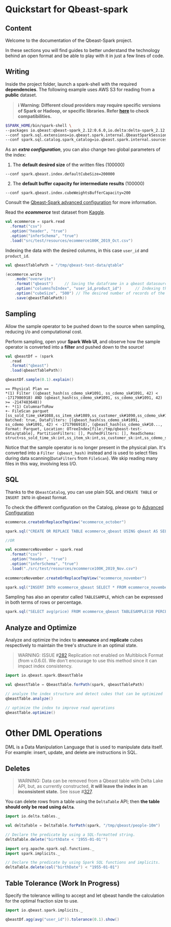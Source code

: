 # Quickstart for Qbeast-spark

## Content

Welcome to the documentation of the Qbeast-Spark project.

In these sections you will find guides to better understand the technology behind an open format and be able to play with it in just a few lines of code. 


## Writing

Inside the project folder, launch a spark-shell with the required **dependencies**. The following example uses AWS S3 for reading from a **public** dataset.

>**ℹ️ Warning: Different cloud providers may require specific versions of Spark or Hadoop, or specific libraries. Refer [here](CloudStorages.md) to check compatibilities.** 

```bash
$SPARK_HOME/bin/spark-shell \
--packages io.qbeast:qbeast-spark_2.12:0.6.0,io.delta:delta-spark_2.12:3.1.0 \
--conf spark.sql.extensions=io.qbeast.spark.internal.QbeastSparkSessionExtension \
--conf spark.sql.catalog.spark_catalog=io.qbeast.spark.internal.sources.catalog.QbeastCatalog
```
As an **_extra configuration_**, you can also change two global parameters of the index:

1. The **default desired size** of the written files (100000)
```
--conf spark.qbeast.index.defaultCubeSize=200000
```
2. The **default buffer capacity for intermediate results** (100000)

```
--conf spark.qbeast.index.cubeWeightsBufferCapacity=200
```
Consult the [Qbeast-Spark advanced configuration](AdvancedConfiguration.md) for more information.

Read the ***ecommerce*** test dataset from [Kaggle](https://www.kaggle.com/code/adilemrebilgic/e-commerce-analytics/data).
```scala
val ecommerce = spark.read
  .format("csv")
  .option("header", "true")
  .option("inferSchema", "true")
  .load("src/test/resources/ecommerce100K_2019_Oct.csv")
```

Indexing the data with the desired columns, in this case `user_id` and `product_id`.
```scala
val qbeastTablePath = "/tmp/qbeast-test-data/qtable"

(ecommerce.write
    .mode("overwrite")
    .format("qbeast")     // Saving the dataframe in a qbeast datasource
    .option("columnsToIndex", "user_id,product_id")      // Indexing the table
    .option("cubeSize", "500") // The desired number of records of the resulting files/cubes. Default is 5M
    .save(qbeastTablePath))
```


## Sampling

Allow the sample operator to be pushed down to the source when sampling, reducing i/o and computational cost.

Perform sampling, open your **Spark Web UI**, and observe how the sample operator is converted into a **filter** and pushed down to the source!
```scala
val qbeastDf = (spark
  .read
  .format("qbeast")
  .load(qbeastTablePath))

qbeastDf.sample(0.1).explain()
```
```
== Physical Plan ==
*(1) Filter ((qbeast_hash(ss_cdemo_sk#1091, ss_cdemo_sk#1091, 42) < -1717986918) AND (qbeast_hash(ss_cdemo_sk#1091, ss_cdemo_sk#1091, 42) >= -2147483648))
+- *(1) ColumnarToRow
+- FileScan parquet [ss_sold_time_sk#1088,ss_item_sk#1089,ss_customer_sk#1090,ss_cdemo_sk#1091,ss_hdemo_sk#1092,ss_addr_sk#1093,ss_store_sk#1094,ss_promo_sk#1095,ss_ticket_number#1096L,ss_quantity#1097,ss_wholesale_cost#1098,ss_list_price#1099,ss_sales_price#1100,ss_ext_discount_amt#1101,ss_ext_sales_price#1102,ss_ext_wholesale_cost#1103,ss_ext_list_price#1104,ss_ext_tax#1105,ss_coupon_amt#1106,ss_net_paid#1107,ss_net_paid_inc_tax#1108,ss_net_profit#1109,ss_sold_date_sk#1110] Batched: true, DataFilters: [(qbeast_hash(ss_cdemo_sk#1091, ss_cdemo_sk#1091, 42) < -1717986918), (qbeast_hash(ss_cdemo_sk#10..., Format: Parquet, Location: OTreeIndex[file:/tmp/qbeast-test-data/qtable], PartitionFilters: [], PushedFilters: [], ReadSchema: struct<ss_sold_time_sk:int,ss_item_sk:int,ss_customer_sk:int,ss_cdemo_sk:int,ss_hdemo_sk:int,ss_a...

```

Notice that the sample operator is no longer present in the physical plan. It's converted into a `Filter (qbeast_hash)` instead and is used to select files during data scanning(`DataFilters` from `FileScan`). We skip reading many files in this way, involving less I/O.

## SQL

Thanks to the `QbeastCatalog`, you can use plain SQL and `CREATE TABLE` or `INSERT INTO` in qbeast format.

To check the different configuration on the Catalog, please go to [Advanced Configuration](AdvancedConfiguration.md)

```scala
ecommerce.createOrReplaceTmpView("ecommerce_october")

spark.sql("CREATE OR REPLACE TABLE ecommerce_qbeast USING qbeast AS SELECT * FROM ecommerce_october")

//OR

val ecommerceNovember = spark.read
  .format("csv")
  .option("header", "true")
  .option("inferSchema", "true")
  .load("./src/test/resources/ecommerce100K_2019_Nov.csv")
  
ecommerceNovember.createOrReplaceTmpView("ecommerce_november")

spark.sql("INSERT INTO ecommerce_qbeast SELECT * FROM ecommerce_november")
```
Sampling has also an operator called `TABLESAMPLE`, which can be expressed in both terms of rows or percentage. 

```scala
spark.sql("SELECT avg(price) FROM ecommerce_qbeast TABLESAMPLE(10 PERCENT)").show()
```


## Analyze and Optimize

Analyze and optimize the index to **announce** and **replicate** cubes respectively to maintain the tree's structure in an optimal state.

> WARNING: ISSUE #[282](https://github.com/Qbeast-io/qbeast-spark/issues/282) Replication not enabled on Multiblock Format (from v.0.6.0). We don't encourage to use this method since it can impact index consistency.

```scala
import io.qbeast.spark.QbeastTable

val qbeastTable = QbeastTable.forPath(spark, qbeastTablePath)

// analyze the index structure and detect cubes that can be optimized
qbeastTable.analyze()

// optimize the index to improve read operations
qbeastTable.optimize()
```

# Other DML Operations

DML is a Data Manipulation Language that is used to manipulate data itself. For example: insert, update, and delete are instructions in SQL.

## Deletes

> WARNING: Data can be removed from a Qbeast table with Delta Lake API, but, as currently constructed, **it will leave the index in an inconsistent state.** See issue #[327](https://github.com/Qbeast-io/qbeast-spark/issues/327).

You can delete rows from a table using the `DeltaTable` API; then **the table should only be read using `delta`**.

```scala
import io.delta.tables._

val deltaTable = DeltaTable.forPath(spark, "/tmp/qbeast/people-10m")

// Declare the predicate by using a SQL-formatted string.
deltaTable.delete("birthDate < '1955-01-01'")

import org.apache.spark.sql.functions._
import spark.implicits._

// Declare the predicate by using Spark SQL functions and implicits.
deltaTable.delete(col("birthDate") < "1955-01-01")
```

## Table Tolerance (Work In Progress)

Specify the tolerance willing to accept and let qbeast handle the calculation for the optimal fraction size to use.

```scala
import io.qbeast.spark.implicits._

qbeastDf.agg(avg("user_id")).tolerance(0.1).show()
```